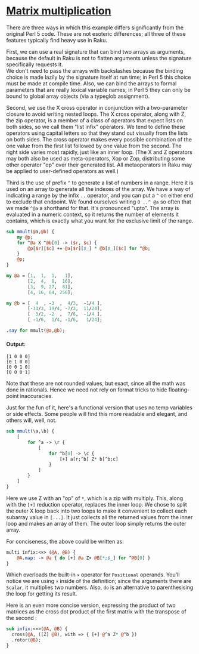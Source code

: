 [1]: https://rosettacode.org/wiki/Matrix_multiplication

# [Matrix multiplication][1]





There are three ways in which this example differs significantly from the original Perl&#160;5 code.  These are not esoteric differences; all three of these features typically find heavy use in Raku.



First, we can use a real signature that can bind two arrays as arguments, because the default in Raku is not to flatten arguments unless the signature specifically requests it.  
We don't need to pass the arrays with backslashes because the binding choice is made lazily
by the signature itself at run time; in Perl&#160;5 this choice must be made at compile time.
Also, we can bind the arrays to formal parameters that are really lexical variable names; in Perl&#160;5 they can only be bound to global array objects (via a typeglob assignment).



Second, we use the X cross operator in conjunction with a two-parameter closure to avoid writing
nested loops.  The X cross operator, along with Z, the zip operator, is a member of a class of operators that expect lists on both sides, so we call them "list infix" operators.  We tend to define these operators using capital letters so that they stand out visually from the lists on both sides.  The cross operator makes every possible combination of the one value from the first list followed by one value from the second.  The right side varies most rapidly, just like an inner loop.  (The X and Z operators may both also be used as meta-operators, Xop or Zop, distributing some other operator "op" over their generated list.  All metaoperators in Raku may be applied to user-defined operators as well.)



Third is the use of prefix `^` to generate a list of numbers in a range.  Here it is
used on an array to generate all the indexes of the array.  We have a way of indicating a range by the infix `..` operator, and you can put a `^` on either end to exclude that endpoint.  We found ourselves writing `0 ..^ @a` so often that we made `^@a` a shorthand for that.  It's pronounced "upto". The array is evaluated in a numeric context, so it returns the number of elements it contains, which is exactly what you want for the exclusive limit of the range.

```perl
sub mmult(@a,@b) {
    my @p;
    for ^@a X ^@b[0] -> ($r, $c) {
        @p[$r][$c] += @a[$r][$_] * @b[$_][$c] for ^@b;
    }
    @p;
}

my @a = [1,  1,  1,   1],
        [2,  4,  8,  16],
        [3,  9, 27,  81],
        [4, 16, 64, 256];

my @b = [  4  , -3  ,  4/3,  -1/4 ],
        [-13/3, 19/4, -7/3,  11/24],
        [  3/2, -2  ,  7/6,  -1/4 ],
        [ -1/6,  1/4, -1/6,   1/24];

.say for mmult(@a,@b);
```

#### Output:
```
[1 0 0 0]
[0 1 0 0]
[0 0 1 0]
[0 0 0 1]
```


Note that these are not rounded values, but exact, since all the math was done in rationals.
Hence we need not rely on format tricks to hide floating-point inaccuracies.



Just for the fun of it, here's a functional version that uses no temp variables or side effects.
Some people will find this more readable and elegant, and others will, well, not.

```perl
sub mmult(\a,\b) {
    [
        for ^a -> \r {
            [
                for ^b[0] -> \c {
                    [+] a[r;^b] Z* b[^b;c]
                }
            ]
        }
    ]
}
```


Here we use Z with an "op" of `*`, which is a zip with multiply.  This, along with the `[+]` reduction operator, replaces the inner loop.  We chose to split the outer X loop back into two loops to make it convenient to collect each subarray value in `[...]`.  It just collects all the returned values from the inner loop and makes an array of them.  The outer loop simply returns the outer array.



For conciseness, the above could be written as:

```perl
multi infix:<×> (@A, @B) {
	@A.map: -> @a { do [+] @a Z× @B[*;$_] for ^@B[0] }
}
```


Which overloads the built-in `×` operator for `Positional` operands.  You’ll notice we are using `×` inside of the definition; since the arguments there are `Scalar`, it multiplies two numbers.  Also, `do` is an alternative to parenthesising the loop for getting its result.



Here is an even more concise version, expressing the product of two matrices as the cross dot product of the first matrix with the transpose of the second&#160;:

```perl
sub infix:<×>(@A, @B) {
  cross(@A, ([Z] @B), with => { [+] @^a Z* @^b })
  .rotor(@B);
}
```
